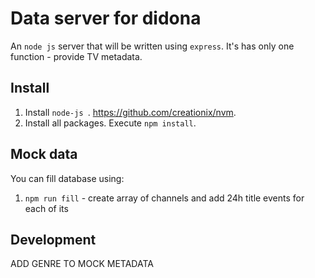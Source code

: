 # Data server for didona

An `node js` server that will be written using `express`. It's has only one function - provide TV metadata.

## Install
1. Install `node-js `. https://github.com/creationix/nvm.
2. Install all packages. Execute `npm install`.

## Mock data
You can fill database using:
1. `npm run fill` - create array of channels and add 24h title events for each of its

## Development

ADD GENRE TO MOCK METADATA
